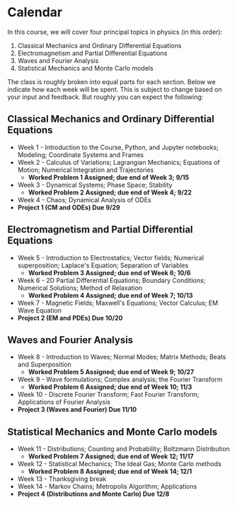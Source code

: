 # Calendar

In this course, we will cover four principal topics in physics (in this order):

1. Classical Mechanics and Ordinary Differential Equations
2. Electromagnetism and Partial Differential Equations
3. Waves and Fourier Analysis
4. Statistical Mechanics and Monte Carlo models

The class is roughly broken into equal parts for each section. Below we indicate how each week will be spent. This is subject to change based on your input and feedback. But roughly you can expect the following:

## Classical Mechanics and Ordinary Differential Equations

* Week 1 - Introduction to the Course, Python, and Jupyter notebooks; Modeling; Coordinate Systems and Frames
* Week 2 - Calculus of Variations; Lagrangian Mechanics; Equations of Motion; Numerical Integration and Trajectories 
  * **Worked Problem 1 Assigned; due end of Week 3; 9/15**
* Week 3 - Dynamical Systems; Phase Space; Stability 
  * **Worked Problem 2 Assigned; due end of Week 4; 9/22**
* Week 4 - Chaos; Dynamical Analysis of ODEs
* **Project 1 (CM and ODEs) Due 9/29**

## Electromagnetism and Partial Differential Equations

* Week 5 - Introduction to Electrostatics; Vector fields; Numerical superposition; Laplace's Equation; Separation of Variables 
  * **Worked Problem 3 Assigned; due end of Week 6; 10/6**
* Week 6 - 2D Partial Differential Equations; Boundary Conditions; Numerical Solutions; Method of Relaxation 
  * **Worked Problem 4 Assigned; due end of Week 7; 10/13**
* Week  7 - Magnetic Fields; Maxwell's Equations; Vector Calculus; EM Wave Equation
* **Project 2 (EM and PDEs) Due 10/20**

## Waves and Fourier Analysis

* Week 8 - Introduction to Waves; Normal Modes; Matrix Methods; Beats and Superposition 
  * **Worked Problem 5 Assigned; due end of Week 9; 10/27**
* Week 9 - Wave formulations; Complex analysis; the Fourier Transform 
  * **Worked Problem 6 Assigned; due end of Week 10; 11/3**
* Week 10 - Discrete Fourier Transform; Fast Fourier Transform; Applications of Fourier Analysis
* **Project 3 (Waves and Fourier) Due 11/10**

## Statistical Mechanics and Monte Carlo models

* Week 11 - Distributions; Counting and Probability; Boltzmann Distribution 
  * **Worked Problem 7 Assigned; due end of Week 12; 11/17**
* Week 12 - Statistical Mechanics; The Ideal Gas; Monte Carlo methods 
  * **Worked Problem 8 Assigned; due end of Week 14; 12/1**
* Week 13 - Thanksgiving break
* Week 14 - Markov Chains; Metropolis Algorithm; Applications
* **Project 4 (Distributions and Monte Carlo) Due 12/8**